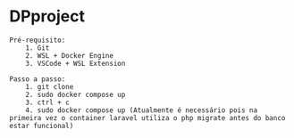 # DPproject

    Pré-requisito:
        1. Git
        2. WSL + Docker Engine
        3. VSCode + WSL Extension

    Passo a passo:
        1. git clone
        2. sudo docker compose up
        3. ctrl + c
        4. sudo docker compose up (Atualmente é necessário pois na primeira vez o container laravel utiliza o php migrate antes do banco estar funcional)